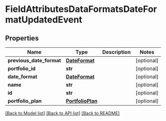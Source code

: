 # FieldAttributesDataFormatsDateFormatUpdatedEvent

## Properties
Name | Type | Description | Notes
------------ | ------------- | ------------- | -------------
**previous_date_format** | [**DateFormat**](DateFormat.md) |  | [optional] 
**portfolio_id** | **str** |  | [optional] 
**date_format** | [**DateFormat**](DateFormat.md) |  | [optional] 
**name** | **str** |  | [optional] 
**id** | **str** |  | [optional] 
**portfolio_plan** | [**PortfolioPlan**](PortfolioPlan.md) |  | [optional] 

[[Back to Model list]](../README.md#documentation-for-models) [[Back to API list]](../README.md#documentation-for-api-endpoints) [[Back to README]](../README.md)


